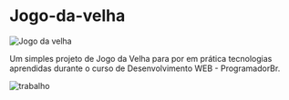 # Jogo-da-velha
![Jogo da velha](https://user-images.githubusercontent.com/93929433/145098466-91ad426b-6e98-4232-ab21-72c2083cdc7e.jpg)

Um simples projeto de Jogo da Velha para por em prática tecnologias aprendidas durante o curso de Desenvolvimento WEB - ProgramadorBr.

![trabalho](https://user-images.githubusercontent.com/93929433/145101271-b5f9a67d-486a-4cba-8fcc-c590f9f6feac.png)



